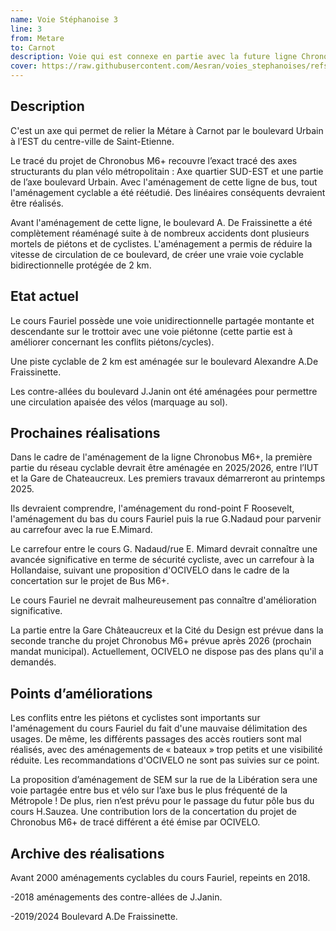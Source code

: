 ```yaml
---
name: Voie Stéphanoise 3
line: 3
from: Metare
to: Carnot
description: Voie qui est connexe en partie avec la future ligne Chronobus M6+.
cover: https://raw.githubusercontent.com/Aesran/voies_stephanoises/refs/heads/main/assets/hero.jpeg
---
```

## Description

C'est un axe qui permet de relier la Métare à Carnot par le boulevard Urbain à l’EST du centre-ville de Saint-Etienne.

Le tracé du projet de Chronobus M6+ recouvre l’exact tracé des axes structurants du plan vélo métropolitain : Axe quartier SUD-EST et une partie de l’axe boulevard Urbain. Avec l'aménagement de cette ligne de bus, tout l'aménagement cyclable a été réétudié. Des linéaires conséquents devraient être réalisés. 


Avant l'aménagement de cette ligne, le boulevard A. De Fraissinette a été complètement réaménagé suite à de nombreux accidents dont plusieurs mortels de piétons et de cyclistes. L'aménagement a permis de réduire la vitesse de circulation de ce boulevard, de créer une vraie voie cyclable bidirectionnelle protégée de 2 km. 


## Etat actuel

Le cours Fauriel possède une voie unidirectionnelle partagée montante et descendante sur le trottoir avec une voie piétonne (cette partie est à améliorer concernant les conflits  piétons/cycles).


Une piste cyclable de 2 km est aménagée sur le boulevard Alexandre A.De Fraissinette. 


Les contre-allées du boulevard J.Janin ont été aménagées pour permettre une circulation apaisée des vélos (marquage au sol).


## Prochaines réalisations

Dans le cadre de l'aménagement de la ligne Chronobus M6+, la première partie du réseau cyclable devrait être aménagée en 2025/2026, entre l’IUT et la Gare de Chateaucreux. Les premiers travaux démarreront au printemps 2025. 


Ils devraient comprendre, l'aménagement du rond-point F Roosevelt, l'aménagement du bas du cours Fauriel puis la rue G.Nadaud pour parvenir au carrefour avec la rue E.Mimard.

Le carrefour entre le cours G. Nadaud/rue E. Mimard devrait connaître une avancée significative en terme de sécurité cycliste, avec un carrefour à la Hollandaise, suivant une proposition d'OCIVELO dans le cadre de la concertation sur le projet de Bus M6+.

Le cours Fauriel ne devrait malheureusement pas connaître d'amélioration significative.


La partie entre la Gare Châteaucreux et la Cité du Design est prévue dans la seconde tranche du projet Chronobus M6+ prévue après 2026 (prochain mandat municipal). Actuellement, OCIVELO ne dispose pas des plans qu'il a demandés.



## Points d’améliorations

Les conflits entre les piétons et cyclistes sont importants sur l'aménagement du cours Fauriel du fait d'une mauvaise délimitation des usages. De même, les différents passages des accès routiers sont mal réalisés, avec des aménagements de « bateaux » trop petits et une visibilité réduite. Les recommandations d'OCIVELO ne sont pas suivies sur ce point.


La proposition d’aménagement de SEM sur la rue de la Libération sera une voie partagée entre bus et vélo sur l’axe bus le plus fréquenté de la Métropole ! De plus, rien n’est prévu pour le passage du futur pôle bus du cours H.Sauzea. Une contribution  lors de la concertation du projet de Chronobus M6+ de tracé différent a été émise par OCIVELO.



## Archive des réalisations

Avant 2000 aménagements cyclables du cours Fauriel, repeints en 2018. 


-2018 aménagements des contre-allées de J.Janin.


-2019/2024 Boulevard A.De Fraissinette. 